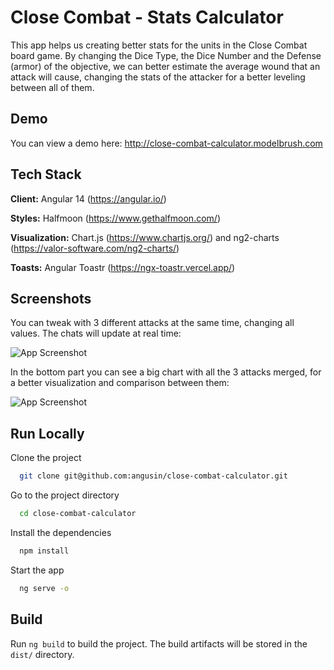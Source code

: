 # Close Combat - Stats Calculator

This app helps us creating better stats for the units in the Close Combat board game.
By changing the Dice Type, the Dice Number and the Defense (armor) of the objective, we can better estimate the average wound that an attack will cause, changing the stats of the attacker for a better leveling between all of them.

## Demo

You can view a demo here: http://close-combat-calculator.modelbrush.com

## Tech Stack

**Client:** Angular 14 (https://angular.io/)

**Styles:** Halfmoon (https://www.gethalfmoon.com/)

**Visualization:** Chart.js (https://www.chartjs.org/) and ng2-charts (https://valor-software.com/ng2-charts/)

**Toasts:** Angular Toastr (https://ngx-toastr.vercel.app/)

## Screenshots

You can tweak with 3 different attacks at the same time, changing all values. The chats will update at real time:

![App Screenshot](https://via.placeholder.com/468x300?text=App+Screenshot+Here)

In the bottom part you can see a big chart with all the 3 attacks merged, for a better visualization and comparison between them:

![App Screenshot](https://via.placeholder.com/468x300?text=App+Screenshot+Here)

## Run Locally

Clone the project

```bash
  git clone git@github.com:angusin/close-combat-calculator.git
```

Go to the project directory

```bash
  cd close-combat-calculator
```

Install the dependencies

```bash
  npm install
```

Start the app

```bash
  ng serve -o
```

## Build

Run `ng build` to build the project. The build artifacts will be stored in the `dist/` directory.
